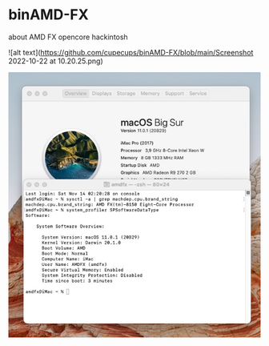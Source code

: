 # binAMD-FX
about AMD FX opencore hackintosh

![alt text](https://github.com/cupecups/binAMD-FX/blob/main/Screenshot 2022-10-22 at 10.20.25.png)

![alt text](https://github.com/cupecups/binAMD-FX/blob/main/IMG_5664.JPG)
